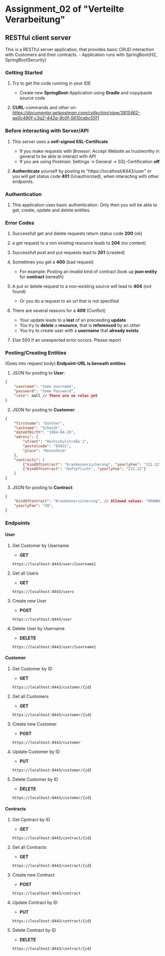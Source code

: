 # Assignment_02 of "Verteilte Verarbeitung"
## RESTful client server
This is a RESTful server application, that provides basic CRUD interaction with Customers and their contracts.
    - Application runs with SpringBoot(H2, SpringBootSecurity)

### Getting Started

1. Try to get the code running in your IDE 
    - Create new **SpringBoot**-Application using **Gradle** and copy/paste source code
    
3. **CURL**-commands and other on: *https://documenter.getpostman.com/collection/view/3815462-ae0c490f-c3a2-442a-9c0f-5610cebc55f1*

### Before interacting with Server/API

1. This server uses a **self-signed SSL-Certificate**
    - If you make requests with *Browser*: Accept Website as trustworthy in general to be able to interact with API
    - If you are using *Postman*: Settings -> General -> SSL-Certification **off**

2. **Authenticate** yourself by posting to "https://localhost/8443/user" or you will get status code **401** (Unauthorized), when interacting with other endpoints.

### Authentication

1. This application uses basic authentication. Only then you will be able to get, create, update and delete entities.

### Error Codes

1. Successfull get and delete requests return status code **200** (ok)

2. a get request to a non existing resource leads to **204** (no content)

3. Successfull post and put requests lead to **201** (created)

4. Sometimes you get a **400** (bad request)
    - For example: Posting an invalid kind of contract (look up **json entity** for **contract** beneath)

5. A put or delete request to a non-existing source will lead to **404** (not found) 
    - Or you do a request to an url that is not specified

6. There are several reasons for a **409** (Conflict)
    - Your update leads to a **lost** of an preceeding **update**
    - You try to **delete** a **resource**, that is **referenced** by an other
    - You try to create user with a **username** that **already exists**

7. Else 500 if an unexpected error occurs. Please report

### Posting/Creating Entities
(Goes into request body)
**Endpoint-URL is beneath entities**

1. JSON for posting to **User**:
```json
{
    "username": "Some Username",
    "password": "Some Password",
    "role": null // There are no roles yet
}
```

2. JSON for posting to **Customer**: 
```json
{
	"firstname": "Günther",
	"lastname": "Schmidt", 
	"dateOfBirth": "1984-04-20",
	"adress": {
		"street": "Hochschulstraße 1",
		"postalcode": "83022",
		"place": "Rosenheim"
	},
	"contracts": [
		{"kindOfContract": "Krankenversicherung", "yearlyFee": "222.22"},
		{"kindOfContract": "Haftpflicht", "yearlyFee": "222.22"}
	]
}
```

3. JSON for posting to **Contract**: 
```json
{
	"kindOfContract": "Krankenversicherung", // Allowed values: "KRANKENVERSICHERUNG", "HAFTPFLICHT", "RECHTSSCHUTZ", "KFZ"
	"yearlyFee": "49", 
}
```


### Endpoints

#### User

1. Get Customer by Username
    - **GET**
    ```
    https://localhost:8443/user/{username}
    ```

2. Get all Users
    - **GET**
    ```
    https://localhost:8443/users
    ```

3. Create new User
    - **POST**
    ```
    https://localhost:8443/user
    ```

4. Delete User by Username
    - **DELETE**
    ```
    https://localhost:8443/user/{username}
    ```

#### Customer

1. Get Customer by ID 
    - **GET**
    ```
    https://localhost:8443/customer/{id}
    ```

2. Get all Customers
    - **GET**
    ```
    https://localhost:8443/customer/{id}
    ```

3. Create new Customer
    - **POST**
    ```
    https://localhost:8443/customer
    ```

4. Update Customer by ID
    - **PUT** 
    ```
    https://localhost:8443/customer/{id}
    ```

5. Delete Customer by ID
    - **DELETE**
    ```
    https://localhost:8443/customer/{id}
    ```

#### Contracts

1. Get Cpntract by ID 
    - **GET**
    ```
    https://localhost:8443/contract/{id}
    ```

2. Get all Contracts
    - **GET**
    ```
    https://localhost:8443/contract/{id}
    ```

3. Create new Contract
    - **POST**
    ```
    https://localhost:8443/contract
    ```

4. Update Contract by ID
    - **PUT** 
    ```
    https://localhost:8443/contract/{id}
    ```

5. Delete Contract by ID
    - **DELETE**
    ```
    https://localhost:8443/contract/{id}
    ```